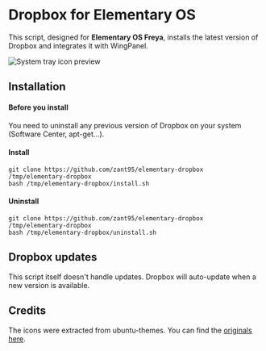 # Dropbox for Elementary OS
This script, designed for **Elementary OS Freya**, installs the latest version of Dropbox and integrates it with WingPanel.

![System tray icon preview](http://i.imgur.com/hw3iHKK.png)

## Installation
#### Before you install
You need to uninstall any previous version of Dropbox on your system (Software Center, apt-get...).

#### Install
	git clone https://github.com/zant95/elementary-dropbox /tmp/elementary-dropbox
	bash /tmp/elementary-dropbox/install.sh

#### Uninstall
	git clone https://github.com/zant95/elementary-dropbox /tmp/elementary-dropbox
	bash /tmp/elementary-dropbox/uninstall.sh

## Dropbox updates
This script itself doesn't handle updates. Dropbox will auto-update when a new version is available.

## Credits
The icons were extracted from ubuntu-themes. You can find the [originals here](https://launchpad.net/ubuntu-themes).

